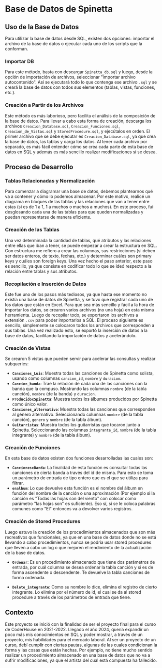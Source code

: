 # Base de Datos de Spinetta

## Uso de la Base de Datos

Para utilizar la base de datos desde SQL, existen dos opciones: importar el archivo de la base de datos o ejecutar cada uno de los scripts que la conforman.

### Importar DB

Para este método, basta con descargar `Spinetta_db.sql` y luego, desde la opción de importación de archivos, seleccionar "importar archivo autocontenido". Así se ejecutará todo lo que contenga ese archivo `.sql` y se creará la base de datos con todos sus elementos (tablas, vistas, funciones, etc.).

### Creación a Partir de los Archivos

Este método es más laborioso, pero facilita el análisis de la composición de la base de datos. Para llevar a cabo esta forma de creación, descarga los archivos `Creacion_Database.sql`, `Creacion_Funciones.sql`, `Creacion_de_Vistas.sql` y `StoredProcedure.sql`, y ejecútalos en orden. El primer archivo que se debe ejecutar es `Creacion_Database.sql`, ya que crea la base de datos, las tablas y carga los datos. Al tener cada archivo por separado, es más fácil entender cómo se crea cada parte de esta base de datos en SQL y además es más sencillo realizar modificaciones si se desea.

## Proceso de Desarrollo

### Tablas Relacionadas y Normalización

Para comenzar a diagramar una base de datos, debemos plantearnos qué va a contener y cómo lo podemos almacenar. Por este motivo, realicé un diagrama en bloques de las tablas y las relaciones que van a tener entre estas (si es de 1 a 1, 1 a muchos o muchos a muchos). En este proceso, fui desglosando cada una de las tablas para que queden normalizadas y puedan representarse de manera eficiente.

### Creación de las Tablas

Una vez determinada la cantidad de tablas, qué atributos y las relaciones entre ellas que iban a tener, se puede empezar a crear la estructura en SQL. Con estructura me refiero a crear las columnas, sus restricciones (si deben ser datos enteros, de texto, fechas, etc.) y determinar cuáles son primary keys y cuáles son foreign keys. Una vez hecho el paso anterior, este paso es sencillo, ya que consiste en codificar todo lo que se ideó respecto a la relación entre tablas y sus atributos.

### Recopilación e Inserción de Datos

Este fue uno de los pasos más tediosos, ya que hasta ese momento no existía una base de datos de Spinetta, y se tuvo que registrar cada uno de los datos que están en Excel. Para que sea más sencillo y fácil a la hora de importar los datos, se crearon varios archivos (no una hoja) en esta misma herramienta. Luego de recopilar todo, se exportaron los archivos a extensión `.csv` para poder importarlos a SQL. El proceso siguiente es sencillo, simplemente se colocaron todos los archivos que corresponden a sus tablas. Una vez realizado esto, se exportó la inserción de datos a la base de datos, facilitando la importación de datos y acelerándolo.

### Creación de Vistas

Se crearon 5 vistas que pueden servir para acelerar las consultas y realizar subqueries:

- **`Canciones_Luis`**: Muestra todas las canciones de Spinetta como solista, usando como columnas `cancion_id`, `nombre` y `duracion`.
- **`Cancion_banda`**: Trae la relación de cada una de las canciones con la banda que la compuso. Mostrando las columnas `nombre` (de la tabla canción), `nombre` (de la banda) y `duracion`.
- **`ProducidoxSpinetta`**: Muestra todos los álbumes producidos por Spinetta como único valor.
- **`Canciones_alternativo`**: Muestra todas las canciones que corresponden al género alternativo. Seleccionando columnas `nombre` (de la tabla canción), `genero` y `nombre` (de la tabla álbum).
- **`Guitarristas`**: Muestra todos los guitarristas que tocaron junto a Spinetta. Seleccionando las columnas `integrante_id`, `nombre` (de la tabla integrante) y `nombre` (de la tabla álbum).

### Creación de Funciones

En esta base de datos existen dos funciones desarrolladas las cuales son:
- **`CancionesxBanda`**: La finalidad de esta función es consultar todas las canciones de cierta banda a través del id de misma. Para esto se toma un parámetro de entrada de tipo entero que es el que se utiliza para filtrar.
-  **`enalbum`**: Lo que devuelve esta función es el nombre del álbum en función del nombre de la canción o una aproximación (Por ejemplo si la canción es "Todas las hojas son del viento" con colocar como parámetro "las hojas son" es suficiente). Eso sí, si se le coloca palabras comunes como "El" entonces va a devolver varios registros.

### Creación de Stored Procedures

Luego estuvo la creación de los procedimientos almacenados que son más recreativos que funcionales, ya que en una base de datos donde no se está llevando a cabo procedimientos, nunca se podría usar stored procedures que lleven a cabo un log o que mejoren el rendimiento de la actualización de la base de datos.

- **`Ordenar`**: Es un procedimiento almacenado que tiene dos parámetros de entrada, por cuál columna se desea ordenar la tabla canción y si es de forma ascendente o descendente. Te devuelve la tabla canciones de forma ordenada.

- **`Delete_integrante`**: Como su nombre lo dice, elimina el registro de cierto integrante. Lo elimina por el número de id, el cual se da al stored procedure a través de los parámetros de entrada que tiene.

## Contexto

Este proyecto se inició con la finalidad de ser el proyecto final para el curso de CoderHouse en 2021-2022. Llegado el año 2024, quería expandir un poco más mis conocimientos en SQL y poder mostrar, a través de un proyecto, mis habilidades para el mercado laboral. Al ser un proyecto de un curso, debí cumplir con ciertas pautas, algunas de las cuales condicionan la forma y las cosas que están hechas. Por ejemplo, no tiene mucho sentido realizar un procedimiento almacenado en una base de datos que no va a sufrir modificaciones, ya que el artista del cual está compuesta ha fallecido.
